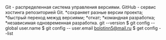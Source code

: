Git - распределенная система управления версиями.
GitHub - сервис хостинга репозиторией Git.
*сохраняет разные версии проекта;
*быстрый переход межуд версиями;
*откат;
*командная разработка;
*независимая одновременная разработка.
git --version
$ git config --global user.name
$ git config -- user.email bolotinn5@mail.ru
$ get config --list
